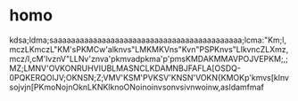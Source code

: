 # homo
kdsa;ldma;saaaaaaaaaaaaaaaaaaaaaaaaaaaaaaaaaaaaaaaaaaa;lcma:"Km;l,mczLKmczL"KM'sPKMCw'alknvs"LMKMKVns"Kvn"PSPKnvs"LlkvncZLXmz,mcz/l,cM'lvznV"LLNv'znva'pkmvadpkma'p'pmsKMDAKMMAVPOJVEPKM;,;MZ;LMNV'OVKONRUHVIUBLMASNCLKDAMNBJFAFLA[OSDQ-0PQKERQOIJV;OKNSN;Z;VMV'KSM'PVKSV'KNSN'VOKN{KMOKp'kmvs[klnvsojvjn[PKmoNojnOknLKNKlknoONoinoinvsonvsivnwoinw,asldamfmaf
